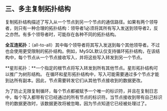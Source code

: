 ## 三、多主复制拓扑结构

复制拓扑结构描述了写入从一个节点到另一个节点的通信路径。如果有两个领导者，则只有一种合理的拓扑结构：领导者1必须将其所有写入发送到领导者2，反之亦然。有多个领导者时，可能存在各种不同的拓扑结构。

**全互连拓扑：**（all-to-all）其中每个领导者将其写入发送到每个其他领导者。不过也会使用更受限制的拓扑结构。例如，MySQL默认仅支持循环拓扑结构，在该结构中，每个节点从一个节点接收写入，并将这些写入转发到另一个节点。

**星形拓扑：**一个指定的根节点将写入转发到所有其他节点。星形拓扑结构可以推广为树形结构。
在循环和星形拓扑结构中，写入可能需要通过多个节点才能到达所有副本。因此，节点需要转发它们从其他节点接收到的数据更改。

为了防止无限复制循环，每个节点都被赋予一个唯一的标识符，并且在复制日志中，每个写入都带有它已经通过的所有节点的标识符。当节点接收到带有自己标识符的数据更改时，该数据更改将被忽略，因为节点知道它已经被处理过了。
